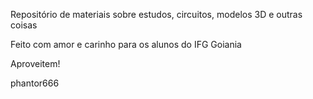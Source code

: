 
Repositório de materiais sobre estudos, circuitos, modelos 3D e outras coisas

Feito com amor e carinho para os alunos do IFG Goiania

Aproveitem!

phantor666